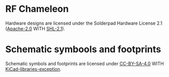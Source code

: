 # RF Chameleon

Hardware designs are licensed under the Solderpad Hardware License 2.1
([Apache-2.0](LICENSES/Apache-2.0.txt) WITH
[SHL-2.1](LICENSES/SHL-2.1.txt)).

# Schematic symbools and footprints

Schematic symbols and footprints are licensed under
[CC-BY-SA-4.0](LICENSES/CC-BY-SA-4.0.txt) WITH
[KiCad-libraries-exception](LICENSES/KiCad-libraries-exception.txt).
